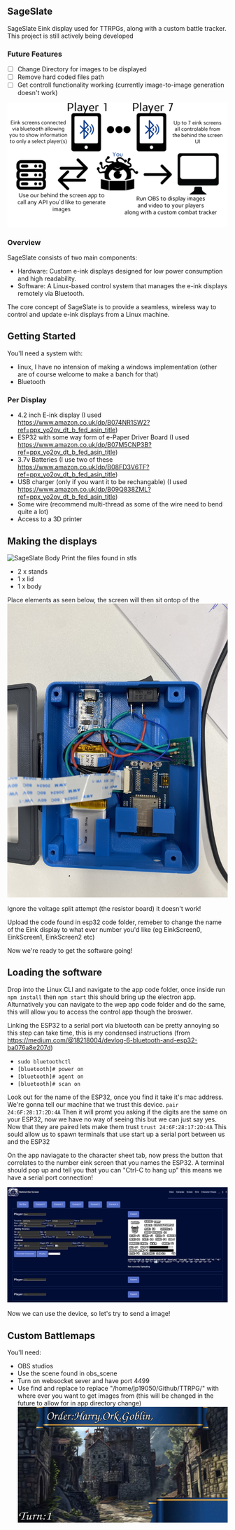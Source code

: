 ## SageSlate
SageSlate Eink display used for TTRPGs, along with a custom battle tracker. This project is still actively being developed

### Future Features
- [ ] Change Directory for images to be displayed
- [ ] Remove hard coded files path
- [ ] Get controll functionality working (currently image-to-image generation doesn't work)

![SageSlate Diagram](./images/sageslate-diagram.png)

### Overview
SageSlate consists of two main components:

- Hardware: Custom e-ink displays designed for low power consumption and high readability.
- Software: A Linux-based control system that manages the e-ink displays remotely via Bluetooth.

The core concept of SageSlate is to provide a seamless, wireless way to control and update e-ink displays from a Linux machine. 

## Getting Started
You'll need a system with:
- linux, I have no intension of making a windows implementation (other are of course welcome to make a banch for that)
- Bluetooth
### Per Display
- 4.2 inch E-ink display (I used https://www.amazon.co.uk/dp/B074NR1SW2?ref=ppx_yo2ov_dt_b_fed_asin_title)
- ESP32 with some way form of e-Paper Driver Board (I used https://www.amazon.co.uk/dp/B07M5CNP3B?ref=ppx_yo2ov_dt_b_fed_asin_title)
- 3.7v Batteries (I use two of these https://www.amazon.co.uk/dp/B08FD3V6TF?ref=ppx_yo2ov_dt_b_fed_asin_title)
- USB charger (only if you want it to be rechangable) (I used https://www.amazon.co.uk/dp/B09Q838ZML?ref=ppx_yo2ov_dt_b_fed_asin_title)
- Some wire (recommend multi-thread as some of the wire need to bend quite a lot)
- Access to a 3D printer

## Making the displays
![SageSlate Body](./images/sage_eink.png)
Print the files found in stls
- 2 x stands
- 1 x lid
- 1 x body

Place elements as seen below, the screen will then sit ontop of the 
![SageSlate Electronics](./images/electronics.JPG)

Ignore the voltage split attempt (the resistor board) it doesn't work!

Upload the code found in esp32 code folder, remeber to change the name of the Eink display to what ever number you'd like (eg EinkScreen0, EinkScreen1, EinkScreen2 etc)

Now we're ready to get the software going!

## Loading the software
Drop into the Linux CLI and navigate to the app code folder, once inside run `npm install` then `npm start` this should bring up the electron app. Alturnatively you can navigate to the wep app code folder and do the same, this will allow you to access the control app though the broswer. 

Linking the ESP32 to a serial port via bluetooth can be pretty annoying so this step can take time, this is my condensed instructions (from https://medium.com/@18218004/devlog-6-bluetooth-and-esp32-ba076a8e207d)

- ``sudo bluetoothctl``
- `` [bluetooth]# power on ``
- `` [bluetooth]# agent on ``
- `` [bluetooth]# scan on ``

Look out for the name of the ESP32, once you find it take it's mac address. We're gonna tell our machine that we trust this device.
``pair 24:6F:28:17:2D:4A``
Then it will promt you asking if the digits are the same on your ESP32, now we have no way of seeing this but we can just say yes. Now that they are paired lets make them trust
``trust 24:6F:28:17:2D:4A``
This sould allow us to spawn terminals that use start up a serial port between us and the ESP32

On the app naviagate to the character sheet tab, now press the button that correlates to the number eink screen that you names the ESP32. A terminal should pop up and tell you that you can "Ctrl-C to hang up" this means we have a serial port connection!

![SageSlate UI](./images/UI.png)

Now we can use the device, so let's try to send a image!

## Custom Battlemaps
You'll need:
- OBS studios
- Use the scene found in obs_scene
- Turn on websocket sever and have port 4499
- Use find and replace to replace "/home/jp19050/Github/TTRPG/" with where ever you want to get images from (this will be changed in the future to allow for in app directory change)
![SageSlate Battlemap](./images/sage_screen.png)



